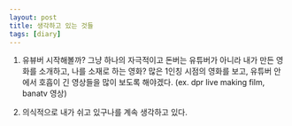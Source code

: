```yaml
---
layout: post
title: 생각하고 있는 것들
tags: [diary]
---
```


1. 유뷰버 시작해볼까? 그냥 하나의 자극적이고 돈버는 유튜버가 아니라 내가 만든 영화를 소개하고, 나를 소재로 하는 영화? 많은 1인칭 시점의 영화를 보고, 유튜버 안에서 호흡이 긴 영상들을 많이 보도록 해야겠다.
(ex. dpr live making film, banatv 영상)

2. 의식적으로 내가 쉬고 있구나를 계속 생각하고 있다.